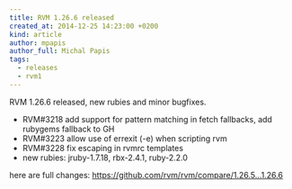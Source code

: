 ```yaml
---
title: RVM 1.26.6 released
created_at: 2014-12-25 14:23:00 +0200
kind: article
author: mpapis
author_full: Michal Papis
tags:
  - releases
  - rvm1
---
```


RVM 1.26.6 released, new rubies and minor bugfixes.

<!-- more -->

- RVM#3218 add support for pattern matching in fetch fallbacks, add rubygems fallback to GH
- RVM#3223 allow use of errexit (-e) when scripting rvm
- RVM#3228 fix escaping in rvmrc templates
- new rubies: jruby-1.7.18, rbx-2.4.1, ruby-2.2.0

here are full changes:
<https://github.com/rvm/rvm/compare/1.26.5...1.26.6>
